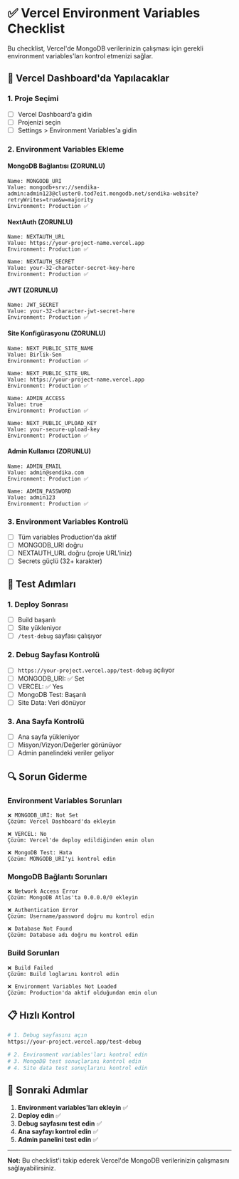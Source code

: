 # ✅ Vercel Environment Variables Checklist

Bu checklist, Vercel'de MongoDB verilerinizin çalışması için gerekli environment variables'ları kontrol etmenizi sağlar.

## 🔧 Vercel Dashboard'da Yapılacaklar

### 1. Proje Seçimi
- [ ] Vercel Dashboard'a gidin
- [ ] Projenizi seçin
- [ ] Settings > Environment Variables'a gidin

### 2. Environment Variables Ekleme

#### MongoDB Bağlantısı (ZORUNLU)
```
Name: MONGODB_URI
Value: mongodb+srv://sendika-admin:admin123@cluster0.tod7eit.mongodb.net/sendika-website?retryWrites=true&w=majority
Environment: Production ✅
```

#### NextAuth (ZORUNLU)
```
Name: NEXTAUTH_URL
Value: https://your-project-name.vercel.app
Environment: Production ✅

Name: NEXTAUTH_SECRET
Value: your-32-character-secret-key-here
Environment: Production ✅
```

#### JWT (ZORUNLU)
```
Name: JWT_SECRET
Value: your-32-character-jwt-secret-here
Environment: Production ✅
```

#### Site Konfigürasyonu (ZORUNLU)
```
Name: NEXT_PUBLIC_SITE_NAME
Value: Birlik-Sen
Environment: Production ✅

Name: NEXT_PUBLIC_SITE_URL
Value: https://your-project-name.vercel.app
Environment: Production ✅

Name: ADMIN_ACCESS
Value: true
Environment: Production ✅

Name: NEXT_PUBLIC_UPLOAD_KEY
Value: your-secure-upload-key
Environment: Production ✅
```

#### Admin Kullanıcı (ZORUNLU)
```
Name: ADMIN_EMAIL
Value: admin@sendika.com
Environment: Production ✅

Name: ADMIN_PASSWORD
Value: admin123
Environment: Production ✅
```

### 3. Environment Variables Kontrolü
- [ ] Tüm variables Production'da aktif
- [ ] MONGODB_URI doğru
- [ ] NEXTAUTH_URL doğru (proje URL'iniz)
- [ ] Secrets güçlü (32+ karakter)

## 🧪 Test Adımları

### 1. Deploy Sonrası
- [ ] Build başarılı
- [ ] Site yükleniyor
- [ ] `/test-debug` sayfası çalışıyor

### 2. Debug Sayfası Kontrolü
- [ ] `https://your-project.vercel.app/test-debug` açılıyor
- [ ] MONGODB_URI: ✅ Set
- [ ] VERCEL: ✅ Yes
- [ ] MongoDB Test: Başarılı
- [ ] Site Data: Veri dönüyor

### 3. Ana Sayfa Kontrolü
- [ ] Ana sayfa yükleniyor
- [ ] Misyon/Vizyon/Değerler görünüyor
- [ ] Admin panelindeki veriler geliyor

## 🔍 Sorun Giderme

### Environment Variables Sorunları
```
❌ MONGODB_URI: Not Set
Çözüm: Vercel Dashboard'da ekleyin

❌ VERCEL: No
Çözüm: Vercel'de deploy edildiğinden emin olun

❌ MongoDB Test: Hata
Çözüm: MONGODB_URI'yi kontrol edin
```

### MongoDB Bağlantı Sorunları
```
❌ Network Access Error
Çözüm: MongoDB Atlas'ta 0.0.0.0/0 ekleyin

❌ Authentication Error
Çözüm: Username/password doğru mu kontrol edin

❌ Database Not Found
Çözüm: Database adı doğru mu kontrol edin
```

### Build Sorunları
```
❌ Build Failed
Çözüm: Build loglarını kontrol edin

❌ Environment Variables Not Loaded
Çözüm: Production'da aktif olduğundan emin olun
```

## 📋 Hızlı Kontrol

```bash
# 1. Debug sayfasını açın
https://your-project.vercel.app/test-debug

# 2. Environment variables'ları kontrol edin
# 3. MongoDB test sonuçlarını kontrol edin
# 4. Site data test sonuçlarını kontrol edin
```

## 🎯 Sonraki Adımlar

1. **Environment variables'ları ekleyin** ✅
2. **Deploy edin** ✅
3. **Debug sayfasını test edin** ✅
4. **Ana sayfayı kontrol edin** ✅
5. **Admin panelini test edin** ✅

---

**Not:** Bu checklist'i takip ederek Vercel'de MongoDB verilerinizin çalışmasını sağlayabilirsiniz.
